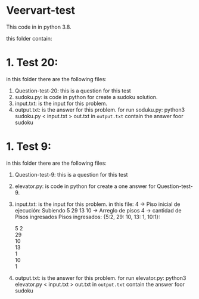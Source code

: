 # Veervart-test
This code in in python 3.8.

this folder contain:
# 1. Test 20:
in this folder there are the following files:
1. Question-test-20: this is a question for this test
2. sudoku.py: is code in python for create a sudoku solution.
3. input.txt: is the input for this problem.
4. output.txt: is the answer for this problem.
for run soduku.py:
python3 sudoku.py < input.txt > out.txt
in `output.txt` contain the answer foor sudoku

# 1. Test 9:
in this folder there are the following files:
1. Question-test-9: this is a question for this test
2. elevator.py: is code in python for create a one answer for Question-test-9.
3. input.txt: is the input for this problem.
   in this file:
   4 -> Piso inicial de ejecución:
   Subiendo
   5 29 13 10 -> Arreglo de pisos
   4 -> cantidad de Pisos ingresados
   Pisos ingresados: {5:2, 29: 10, 13: 1, 10:1}:

   
   5 
   2           
   29          
   10               
   13          
   1           
   10         
   1

   
5. output.txt: is the answer for this problem.
for run elevator.py:
python3 elevator.py < input.txt > out.txt
in `output.txt` contain the answer foor sudoku


